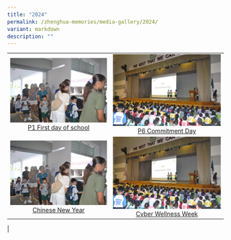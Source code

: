 ```yaml
---
title: "2024"
permalink: /zhenghua-memories/media-gallery/2024/
variant: markdown
description: ""
---
```

|                 |                                     |
|:-------------:|:----------------:|
| ![](/images/Media%20gallery/2024/P1_First_Day_at_School.JPG) <a href="https://photos.app.goo.gl/NKAAarK2PXyX5gEHA" target="_blank"> P1 First day of school</a>      |![](/images/Media%20gallery/2024/P6_Commitment_Day.JPG)    <a href="https://photos.app.goo.gl/63EadkAnq13KZ6Wc6" target="_blank"> P6 Commitment Day</a>
|  ![](/images/Media%20gallery/2024/P1_First_Day_at_School.JPG) <a href="https://photos.app.goo.gl/pfxRohY2CJ7n5kTq7" target="_blank"> Chinese New Year</a>      |![](/images/Media%20gallery/2024/P6_Commitment_Day.JPG)    <a href="https://photos.app.goo.gl/c2b2BNQvTc3iCRoS6" target="_blank"> Cyber Wellness Week</a>
|